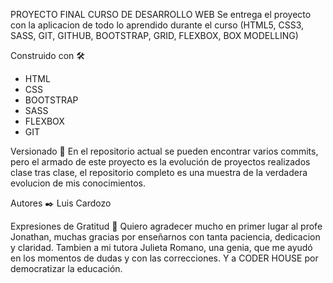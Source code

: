 PROYECTO FINAL CURSO DE DESARROLLO WEB
Se entrega el proyecto con la aplicacion de todo lo aprendido durante el curso (HTML5, CSS3, SASS, GIT, GITHUB, BOOTSTRAP, GRID, FLEXBOX, BOX MODELLING)

Construido con 🛠️
- HTML
- CSS
- BOOTSTRAP
- SASS
- FLEXBOX
- GIT

Versionado 📌
En el repositorio actual se pueden encontrar varios commits, pero el armado de este proyecto es la evolución de proyectos realizados clase tras clase, el repositorio completo es una muestra de la verdadera evolucion de mis conocimientos.

Autores ✒️
Luis Cardozo


Expresiones de Gratitud 🎁
Quiero agradecer mucho en primer lugar al profe Jonathan, muchas gracias por enseñarnos con tanta paciencia, dedicacion y claridad. Tambien a mi tutora Julieta Romano, una genia, que me ayudó en los momentos de dudas y con las correcciones. Y a CODER HOUSE por democratizar la educación.
